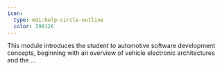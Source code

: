 ```yaml
---
icon:
  type: mdi:help-circle-outline
  color: 398126
---
```


This module introduces the student to automotive software development concepts, beginning with an overview of vehicle electronic architectures and the ... 
